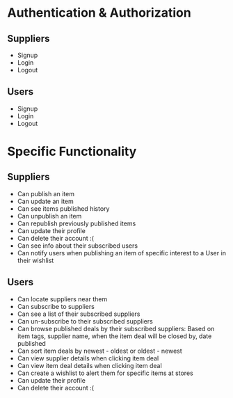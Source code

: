 # Authentication & Authorization
## Suppliers
- Signup
- Login
- Logout

## Users
- Signup
- Login
- Logout

# Specific Functionality
## Suppliers
- Can publish an item
- Can update an item
- Can see items published history
- Can unpublish an item
- Can republish previously published items
- Can update their profile
- Can delete their account :(
- Can see info about their subscribed users
- Can notify users when publishing an item of specific interest to a User in their wishlist

## Users
- Can locate suppliers near them
- Can subscribe to suppliers
- Can see a list of their subscribed suppliers
- Can un-subscribe to their subscribed suppliers
- Can browse published deals by their subscribed suppliers: Based on item tags, supplier name, when the item deal will be closed by, date published
- Can sort item deals by newest - oldest or oldest - newest
- Can view supplier details when clicking item deal
- Can view item deal details when clicking item deal
- Can create a wishlist to alert them for specific items at stores
- Can update their profile
- Can delete their account :(

